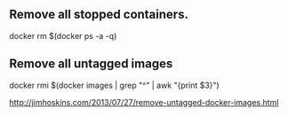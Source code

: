 Remove all stopped containers.
------------------------------

  docker rm $(docker ps -a -q)

Remove all untagged images
--------------------------

  docker rmi $(docker images | grep "^<none>" | awk "{print \$3}")


http://jimhoskins.com/2013/07/27/remove-untagged-docker-images.html
